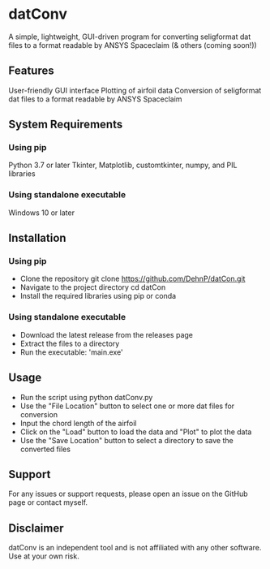 # datConv
A simple, lightweight, GUI-driven program for converting seligformat dat files to a format readable by ANSYS Spaceclaim (& others (coming soon!))

## Features
User-friendly GUI interface
Plotting of airfoil data
Conversion of seligformat dat files to a format readable by ANSYS Spaceclaim

## System Requirements
### Using pip
Python 3.7 or later
Tkinter, Matplotlib, customtkinter, numpy, and PIL libraries
### Using standalone executable
Windows 10 or later

## Installation
### Using pip
- Clone the repository git clone https://github.com/DehnP/datCon.git
- Navigate to the project directory cd datCon
- Install the required libraries using pip or conda
### Using standalone executable
- Download the latest release from the releases page
- Extract the files to a directory
- Run the executable: 'main.exe'
## Usage
- Run the script using python datConv.py
- Use the "File Location" button to select one or more dat files for conversion
- Input the chord length of the airfoil
- Click on the "Load" button to load the data and "Plot" to plot the data
- Use the "Save Location" button to select a directory to save the converted files

## Support
For any issues or support requests, please open an issue on the GitHub page or contact myself.

## Disclaimer
datConv is an independent tool and is not affiliated with any other software. Use at your own risk.